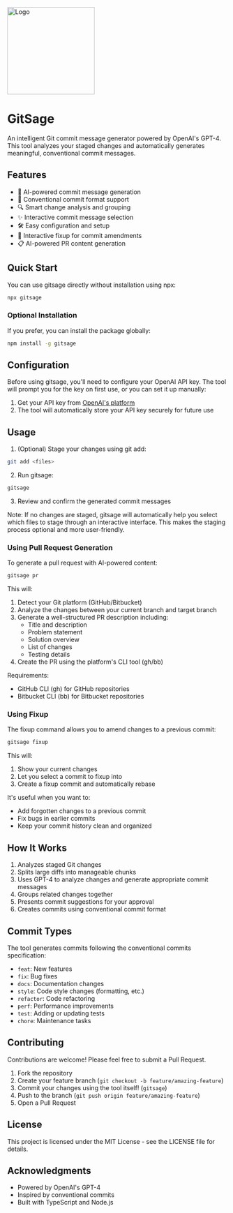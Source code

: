 <picture>
  <source srcset="https://github.com/user-attachments/assets/fbf3f128-e0e6-4ff6-b05c-315521b89749" media="(prefers-color-scheme: dark)">
  <img src="https://github.com/user-attachments/assets/90aa081c-4cce-41fa-9c9b-03bd908a8b20" alt="Logo" width="200">
</picture>

# GitSage

An intelligent Git commit message generator powered by OpenAI's GPT-4. This tool analyzes your staged changes and automatically generates meaningful, conventional commit messages.

## Features

- 🤖 AI-powered commit message generation
- 📝 Conventional commit format support
- 🔍 Smart change analysis and grouping
- ✨ Interactive commit message selection
- 🛠️ Easy configuration and setup
- 🔄 Interactive fixup for commit amendments
- 📋 AI-powered PR content generation

## Quick Start

You can use gitsage directly without installation using npx:

```bash
npx gitsage
```

### Optional Installation

If you prefer, you can install the package globally:

```bash
npm install -g gitsage
```

## Configuration

Before using gitsage, you'll need to configure your OpenAI API key. The tool will prompt you for the key on first use, or you can set it up manually:

1. Get your API key from [OpenAI's platform](https://platform.openai.com/)
2. The tool will automatically store your API key securely for future use

## Usage

1. (Optional) Stage your changes using git add:
```bash
git add <files>
```

2. Run gitsage:
```bash
gitsage
```

3. Review and confirm the generated commit messages

Note: If no changes are staged, gitsage will automatically help you select which files to stage through an interactive interface. This makes the staging process optional and more user-friendly.

### Using Pull Request Generation

To generate a pull request with AI-powered content:

```bash
gitsage pr
```

This will:
1. Detect your Git platform (GitHub/Bitbucket)
2. Analyze the changes between your current branch and target branch
3. Generate a well-structured PR description including:
   - Title and description
   - Problem statement
   - Solution overview
   - List of changes
   - Testing details
4. Create the PR using the platform's CLI tool (gh/bb)

Requirements:
- GitHub CLI (gh) for GitHub repositories
- Bitbucket CLI (bb) for Bitbucket repositories

### Using Fixup

The fixup command allows you to amend changes to a previous commit:

```bash
gitsage fixup
```

This will:
1. Show your current changes
2. Let you select a commit to fixup into
3. Create a fixup commit and automatically rebase

It's useful when you want to:
- Add forgotten changes to a previous commit
- Fix bugs in earlier commits
- Keep your commit history clean and organized

## How It Works

1. Analyzes staged Git changes
2. Splits large diffs into manageable chunks
3. Uses GPT-4 to analyze changes and generate appropriate commit messages
4. Groups related changes together
5. Presents commit suggestions for your approval
6. Creates commits using conventional commit format

## Commit Types

The tool generates commits following the conventional commits specification:

- `feat`: New features
- `fix`: Bug fixes
- `docs`: Documentation changes
- `style`: Code style changes (formatting, etc.)
- `refactor`: Code refactoring
- `perf`: Performance improvements
- `test`: Adding or updating tests
- `chore`: Maintenance tasks

## Contributing

Contributions are welcome! Please feel free to submit a Pull Request.

1. Fork the repository
2. Create your feature branch (`git checkout -b feature/amazing-feature`)
3. Commit your changes using the tool itself! (`gitsage`)
4. Push to the branch (`git push origin feature/amazing-feature`)
5. Open a Pull Request

## License

This project is licensed under the MIT License - see the LICENSE file for details.

## Acknowledgments

- Powered by OpenAI's GPT-4
- Inspired by conventional commits
- Built with TypeScript and Node.js
